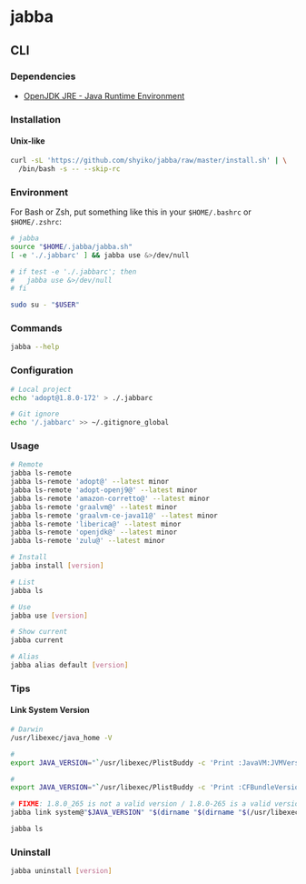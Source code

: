 # jabba

<!-- ## Alternatives

- sdkman -->

## CLI

### Dependencies

- [OpenJDK JRE - Java Runtime Environment](/openjdk-jre.md)

### Installation

#### Unix-like

```sh
curl -sL 'https://github.com/shyiko/jabba/raw/master/install.sh' | \
  /bin/bash -s -- --skip-rc
```

### Environment

For Bash or Zsh, put something like this in your `$HOME/.bashrc` or `$HOME/.zshrc`:

```sh
# jabba
source "$HOME/.jabba/jabba.sh"
[ -e './.jabbarc' ] && jabba use &>/dev/null

# if test -e './.jabbarc'; then
#   jabba use &>/dev/null
# fi
```

```sh
sudo su - "$USER"
```

### Commands

```sh
jabba --help
```

### Configuration

```sh
# Local project
echo 'adopt@1.8.0-172' > ./.jabbarc

# Git ignore
echo '/.jabbarc' >> ~/.gitignore_global
```

### Usage

```sh
# Remote
jabba ls-remote
jabba ls-remote 'adopt@' --latest minor
jabba ls-remote 'adopt-openj9@' --latest minor
jabba ls-remote 'amazon-corretto@' --latest minor
jabba ls-remote 'graalvm@' --latest minor
jabba ls-remote 'graalvm-ce-java11@' --latest minor
jabba ls-remote 'liberica@' --latest minor
jabba ls-remote 'openjdk@' --latest minor
jabba ls-remote 'zulu@' --latest minor

# Install
jabba install [version]

# List
jabba ls

# Use
jabba use [version]

# Show current
jabba current

# Alias
jabba alias default [version]
```

### Tips

#### Link System Version

```sh
# Darwin
/usr/libexec/java_home -V

#
export JAVA_VERSION="`/usr/libexec/PlistBuddy -c 'Print :JavaVM:JVMVersion' "$(dirname "$(/usr/libexec/java_home -v 1.8)")"/Info.plist`"

#
export JAVA_VERSION="`/usr/libexec/PlistBuddy -c 'Print :CFBundleVersion' "$(dirname "$(/usr/libexec/java_home -v 1.8)")"/Info.plist`"

# FIXME: 1.8.0_265 is not a valid version / 1.8.0-265 is a valid version
jabba link system@"$JAVA_VERSION" "$(dirname "$(dirname "$(/usr/libexec/java_home -v 1.8)")")"

jabba ls
```

### Uninstall

```sh
jabba uninstall [version]
```
